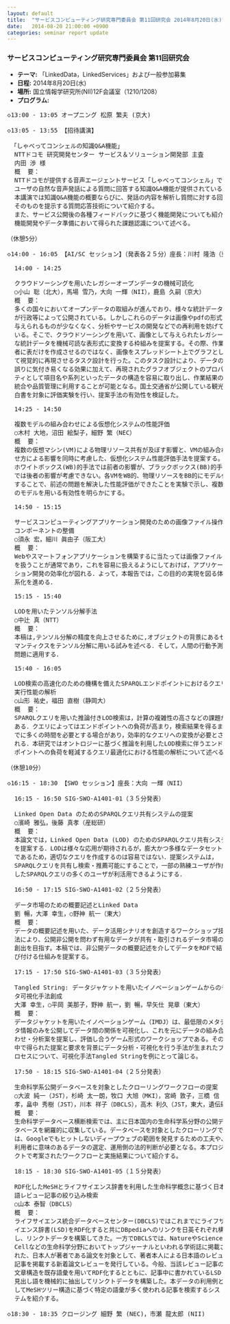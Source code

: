 ```yaml
---
layout: default
title:  "サービスコンピューティング研究専門委員会 第11回研究会 2014年8月20日(水)"
date:   2014-08-20 21:00:00 +0900
categories: seminar report update
---
```


### サービスコンピューティング研究専門委員会 第11回研究会
- __テーマ:__ 「LinkedData，LinkedServices」および一般参加募集
- __日程:__ 2014年8月20日(水)
- __場所:__ 国立情報学研究所(NII)12F会議室（1210/1208）
- __プログラム:__


<pre>
◇13:00 - 13:05 オープニング 松原 繁夫 (京大)

◇13:05 - 13:55 【招待講演】

 「しゃべってコンシェルの知識Q&amp;A機能」
  NTTドコモ 研究開発センター サービス＆ソリューション開発部 主査 
  内田 渉 様
  概  要：
  NTTドコモが提供する音声エージェントサービス「しゃべってコンシェル」では、
  ユーザの自然な音声発話による質問に回答する知識Q&amp;A機能が提供されている。
  本講演では知識Q&amp;A機能の概要ならびに、発話の内容を解析し質問に対する回答
  そのものを提示する質問応答技術について紹介する。
  また、サービス公開後の各種フィードバックに基づく機能開発についても紹介し、
  機能開発やデータ準備において得られた課題認識について述べる。

（休憩5分）

◇14:00 - 16:05 【AI/SC セッション】（発表各２５分）座長：川村 隆浩（東芝）

  14:00 - 14:25

  クラウドソーシングを用いたレガシーオープンデータの機械可読化
  ○小山 聡（北大），馬場 雪乃，大向 一輝（NII），鹿島 久嗣（京大）
  概  要：
  多くの国々においてオープンデータの取組みが進んでおり、様々な統計データ
  が行政等によって公開されている。しかしこれらのデータは画像やpdfの形式で
  与えられるものが少なくなく、分析やサービスの開発などでの再利用を妨げて
  いる。そこで、クラウドソーシングを用いて、画像として与えられたレガシー
  な統計データを機械可読な表形式に変換する枠組みを提案する。その際、作業
  者に表だけを作成させるのではなく、画像をスプレッドシート上でグラフとし
  て視覚的に再現させるタスク設計を行った。このタスク設計により、データの
  誤りに気付き易くなる効果に加えて、再現されたグラフオブジェクトのプロパ
  ティとして項目名や系列といったデータの構造を容易に取り出し、作業結果の
  統合や品質管理に利用することが可能となる。国土交通省が公開している観光
  白書を対象に評価実験を行い、提案手法の有効性を検証した。

  14:25 - 14:50

  複数モデルの組み合わせによる仮想化システムの性能評価
  ○木村 大地，沼田 絵梨子，細野 繁（NEC）
  概  要：
  複数の仮想マシン(VM)による物理リソース共有が及ぼす影響と、VMの組み合わ
  せ方による影響を同時に考慮した、仮想化システム性能評価手法を提案する。
  ホワイトボックス(WB)的手法では前者の影響が、ブラックボックス(BB)的手法
  では後者の影響が考慮できない。各VMをWB的、物理リソースをBB的にモデル化
  することで、前述の問題を解決した性能評価ができたことを実験で示し、複数
  のモデルを用いる有効性を明らかにする。

  14:50 - 15:15

  サービスコンピューティングアプリケーション開発のための画像ファイル操作
  コンポーネントの整備 
  ○須永 宏，細川 眞由子（阪工大）
  概  要：
  Webやスマートフォンアプリケーションを構築するに当たっては画像ファイル
  を扱うことが通常であり，これを容易に扱えるようにしておけば，アプリケー
  ション開発の効率化が図れる．よって，本報告では，この目的の実現を図る体
  系化を進める．

  15:15 - 15:40

  LODを用いたテンソル分解手法
  ○中辻 真（NTT）
  概  要：
  本稿は,テンソル分解の精度を向上させるために,オブジェクトの背景にあるセ
  マンティクスをテンソル分解に用いる試みを述べる．そして，人間の行動予測
  問題に適用する．

  15:40 - 16:05

  LOD検索の高速化のための機構を備えたSPARQLエンドポイントにおけるクエリ
  実行性能の解析 
  ○山形 祐史，福田 直樹（静岡大）
  概  要：
  SPARQLクエリを用いた推論付きLOD検索は，計算の複雑性の高さなどの課題が
  ある．クエリによってはエンドポイントへの負荷が高まり，検索結果を得るま
  でに多くの時間を必要とする場合があり，効率的なクエリへの変換が必要とさ
  れる．本研究ではオントロジーに基づく推論を利用したLOD検索に伴うエンド
  ポイントへの負荷を軽減するクエリ最適化における性能の解析について述べる．

（休憩10分）

◇16:15 - 18:30 【SWO セッション】座長：大向 一輝（NII）

  16:15 - 16:50 SIG-SWO-A1401-01（３５分発表）

  Linked Open Data のためのSPARQLクエリ共有システムの提案
  ○濱崎 雅弘，後藤 真孝（産総研）
  概  要：
  本論文では，Linked Open Data (LOD) のためのSPARQLクエリ共有システム
  を提案する．LODは様々な応用が期待されるが，膨大かつ多様なデータセット
  であるため，適切なクエリを作成するのは容易ではない．提案システムは，
  SPARQLクエリを共有し検索・推薦可能にすることで，一部の熟練ユーザが作成
  したSPARQLクエリの多くのユーザが利活用できるようにする．

  16:50 - 17:15 SIG-SWO-A1401-02（２５分発表）

  データ市場のための概要記述とLinked Data
  劉 暢，大澤 幸生，○野神 航一（東大）
  概  要：
  データの概要記述を用いた、データ活用シナリオを創造するワークショップ技
  法により、公開非公開を問わず有用なデータが共有・取引されるデータ市場の
  創出を目指す。本稿では、非公開データの概要記述を介してデータをRDFで結
  び付ける仕組みを提案する。

  17:15 - 17:50 SIG-SWO-A1401-03（３５分発表）

  Tangled String: データジャケットを用いたイノベーションゲームからのデー
  タ可視化手法創成
  大澤 幸生，○平岡 美那子，野神 航一，劉 暢，早矢仕 晃章（東大）
  概  要：
  データジャケットを用いたイノベーションゲーム（IMDJ）は、最低限のメタデー
  タ情報のみを公開してデータ間の関係を可視化し、これを元にデータの組み合
  わせ・分析案を提案し、評価し合うゲーム形式のワークショップである。その
  中で得られた提案と要求を背景にデータ分析・可視化を行う手法が生まれたプ
  ロセスについて、可視化手法Tangled Stringを例にとって論じる。

  17:50 - 18:15 SIG-SWO-A1401-04（２５分発表）

  生命科学系公開データベースを対象としたクローリングワークフローの提案
  ○大波 純一（JST），杉崎 太一朗，牧口 大旭（MKI），宮崎 敦子，三橋 信
  孝，畠中 秀樹（JST），川本 祥子（DBCLS），高木 利久（JST，東大，遺伝研）
  概  要：
  生命科学データベース横断検索では、主に日本国内の生命科学系分野の公開デー
  タベースを網羅的に収集している。データベースを対象としたクローリングで
  は、Googleでもヒットしないディープウェブの範囲を発見するための工夫や、
  利用者に意味のあるデータの選定、運用側の法的判断が必要となる。本プロジェ
  クトで考案されたワークフローと実施結果について紹介する。

  18:15 - 18:30 SIG-SWO-A1401-05（１５分発表）

  RDF化したMeSHとライフサイエンス辞書を利用した生命科学概念に基づく日本
  語レビュー記事の絞り込み検索 
  ○山本 泰智（DBCLS）
  概  要：
  ライフサイエンス統合データベースセンター(DBCLS)ではこれまでにライフサ
  イエンス辞書(LSD)をRDF化すると共にDBpediaへのリンクを日英それぞれ構築
  し、リンクトデータを構築してきた。一方でDBCLSでは、NatureやScience 、
  Cellなどの生命科学分野においてトップジャーナルといわれる学術誌に掲載さ
  れた、日本人が著者である論文を対象として、著者本人による日本語のレビュー
  記事を掲載する新着論文レビューを発行している。今般、当該レビュー記事の
  文章構造を既存語彙を用いてRDF化するとともに、記事中に書かれているLSD 
  見出し語を機械的に抽出してリンクトデータを構築した。本データの利用例と
  してMeSHツリー構造に基づく特定の語彙が多く使われる記事を検索するシス
  テムを紹介する。

◇18:30 - 18:35 クロージング 細野 繁 (NEC)，市瀬 龍太郎 (NII)

</pre>

